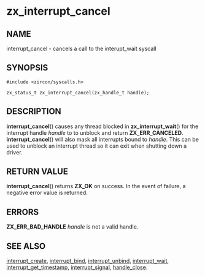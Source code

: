 # zx_interrupt_cancel

## NAME

interrupt_cancel - cancels a call to the interupt_wait syscall

## SYNOPSIS

```
#include <zircon/syscalls.h>

zx_status_t zx_interrupt_cancel(zx_handle_t handle);
```

## DESCRIPTION

**interrupt_cancel**() causes any thread blocked in **zx_interrupt_wait**()
for the interrupt handle *handle* to to unblock and return **ZX_ERR_CANCELED**.
**interrupt_cancel**() will also mask all interrupts bound to *handle*.
This can be used to unblock an interrupt thread so it can exit when shutting down a driver.

## RETURN VALUE

**interrupt_cancel**() returns **ZX_OK** on success. In the event
of failure, a negative error value is returned.

## ERRORS

**ZX_ERR_BAD_HANDLE**  *handle* is not a valid handle.

## SEE ALSO

[interrupt_create](interrupt_create.md),
[interrupt_bind](interrupt_bind.md),
[interrupt_unbind](interrupt_unbind.md),
[interrupt_wait](interrupt_wait.md),
[interrupt_get_timestamp](interrupt_get_timestamp.md),
[interrupt_signal](interrupt_signal.md),
[handle_close](handle_close.md).
